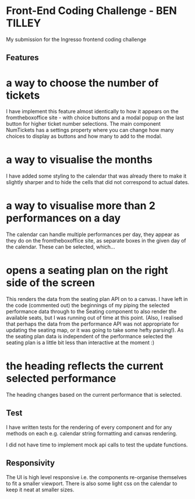 # Front-End Coding Challenge - BEN TILLEY

My submission for the Ingresso frontend coding challenge

## Features

# a way to choose the number of tickets

I have implement this feature almost identically to how it appears on the
fromtheboxoffice site - with choice buttons and a modal popup on the last
button for higher ticket number selections. The main component NumTickets
has a settings property where you can change how many choices to display as
buttons and how many to add to the modal.

# a way to visualise the months

I have added some styling to the calendar that was already there to make it
slightly sharper and to hide the cells that did not correspond to actual
dates.

# a way to visualise more than 2 performances on a day

The calendar can handle multiple performances per day, they appear as they
do on the fromtheboxoffice site, as separate boxes in the given day of the
calendar. These can be selected, which...

# opens a seating plan on the right side of the screen

This renders the data from the seating plan API on to a canvas. I have left
in the code (commented out) the beginnings of my piping the selected
performance data through to the Seating component to also render the available
seats, but I was running out of time at this point. (Also, I realised that
perhaps the data from the performance API was not appropriate for updating
the seating map, or it was going to take some hefty parsing!). As the seating
plan data is independent of the performance selected the seating plan
is  a little bit less than interactive at the moment :)

# the heading reflects the current selected performance

The heading changes based on the current performance that is selected.

## Test

I have written tests for the rendering of every component and for any
methods on each e.g. calendar string formatting and canvas rendering.

I did not have time to implement mock api calls to test the update functions.

## Responsivity

The UI is high level responsive i.e. the components re-organise themselves to
fit a smaller viewport. There is also some light css on the calendar to
keep it neat at smaller sizes.
